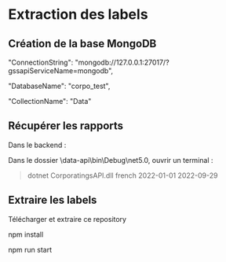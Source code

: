 # Extraction des labels

## Création de la base MongoDB

"ConnectionString": "mongodb://127.0.0.1:27017/?gssapiServiceName=mongodb",

"DatabaseName": "corpo_test",

"CollectionName": "Data"

## Récupérer les rapports
Dans le backend :

Dans le dossier \data-api\bin\Debug\net5.0, ouvrir un terminal :

> dotnet CorporatingsAPI.dll french 2022-01-01 2022-09-29


## Extraire les labels

Télécharger et extraire ce repository

npm install

npm run start


